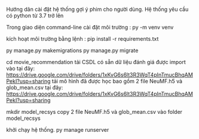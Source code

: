 Hướng dãn cài đặt hệ thống gợi ý phim cho người dùng.
Hệ thống yêu cầu có python từ 3.7 trở lên

Trong giao diện command-line
cài đặt môi trường : py -m venv venv

kích hoạt môi trường bằng lệnh : pip install -r requirements.txt

py manage.py makemigrations 
py manage.py migrate

cd movie_recommendation
tải CSDL có sẵn dữ liệu đánh giá được import vào tại đây: https://drive.google.com/drive/folders/1xKvG6s6lt3R3WqT4pInTmucBhqAMPekI?usp=sharing
tải mô hình đã được học bao gồm 2 file NeuMF.h5 và glob_mean.csv tại đây: https://drive.google.com/drive/folders/1xKvG6s6lt3R3WqT4pInTmucBhqAMPekI?usp=sharing

mkdir model_recsys
copy 2 file  NeuMF.h5 và glob_mean.csv vào folder model_recsys

khởi chạy hệ thống. py manage runserver

